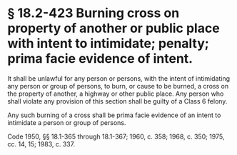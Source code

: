 # § 18.2-423 Burning cross on property of another or public place with intent to intimidate; penalty; prima facie evidence of intent.

<p>It shall be unlawful for any person or persons, with the intent of intimidating any person or group of persons, to burn, or cause to be burned, a cross on the property of another, a highway or other public place. Any person who shall violate any provision of this section shall be guilty of a Class 6 felony.</p><p>Any such burning of a cross shall be prima facie evidence of an intent to intimidate a person or group of persons.</p><p>Code 1950, §§ 18.1-365 through 18.1-367; 1960, c. 358; 1968, c. 350; 1975, cc. 14, 15; 1983, c. 337.</p>